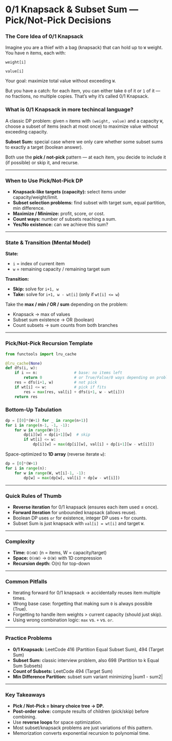 # 0/1 Knapsack & Subset Sum — Pick/Not-Pick Decisions


### The Core Idea of 0/1 Knapsack

Imagine you are a thief with a bag (knapsack) that can hold up to `W` weight.
You have n items, each with:

`weight[i]`

`value[i]`

Your goal: maximize total value without exceeding `W`.

But you have a catch: for each item, you can either take `0` of it or `1` of it — no fractions, no multiple copies.
That’s why it’s called 0/1 Knapsack.

### What is 0/1 Knapsack in more techincal language?
A classic DP problem: given `n` items with `(weight, value)` and a capacity `W`, choose a subset of items (each at most once) to maximize value without exceeding capacity.

**Subset Sum:** special case where we only care whether some subset sums to exactly a target (boolean answer).

Both use the **pick / not-pick** pattern — at each item, you decide to include it (if possible) or skip it, and recurse.

---

### When to Use Pick/Not-Pick DP
- **Knapsack-like targets (capacity):** select items under capacity/weight/limit.
- **Subset selection problems:** find subset with target sum, equal partition, min difference.
- **Maximize / Minimize:** profit, score, or cost.
- **Count ways:** number of subsets reaching a sum.
- **Yes/No existence:** can we achieve this sum?

---

### State & Transition (Mental Model)
**State:**  
- `i` = index of current item  
- `w` = remaining capacity / remaining target sum  

**Transition:**  
- **Skip:** solve for `i+1, w`  
- **Take:** solve for `i+1, w - wt[i]` (only if `wt[i] <= w`)  

Take the **max / min / OR / sum** depending on the problem:
- Knapsack → max of values
- Subset sum existence → OR (boolean)
- Count subsets → sum counts from both branches

---

### Pick/Not-Pick Recursion Template

```python
from functools import lru_cache

@lru_cache(None)
def dfs(i, w):
    if i == n:                # base: no items left
        return 0              # or True/False/0 ways depending on problem
    res = dfs(i+1, w)         # not pick
    if wt[i] <= w:            # pick if fits
        res = max(res, val[i] + dfs(i+1, w - wt[i]))
    return res
````



### Bottom-Up Tabulation

```python
dp = [[0]*(W+1) for _ in range(n+1)]
for i in range(n-1, -1, -1):
    for w in range(W+1):
        dp[i][w] = dp[i+1][w]  # skip
        if wt[i] <= w:
            dp[i][w] = max(dp[i][w], val[i] + dp[i+1][w - wt[i]])
```

Space-optimized to **1D array** (reverse iterate `w`):

```python
dp = [0]*(W+1)
for i in range(n):
    for w in range(W, wt[i]-1, -1):
        dp[w] = max(dp[w], val[i] + dp[w - wt[i]])
```

---

### Quick Rules of Thumb

* **Reverse iteration** for 0/1 knapsack (ensures each item used ≤ once).
* **Forward iteration** for unbounded knapsack (allows reuse).
* Boolean DP uses `or` for existence, integer DP uses `+` for counts.
* Subset Sum is just knapsack with `val[i] = wt[i]` and target `W`.

---

### Complexity

* **Time:** `O(nW)` (n = items, W = capacity/target)
* **Space:** `O(nW)` → `O(W)` with 1D compression
* **Recursion depth:** O(n) for top-down

---

### Common Pitfalls

* Iterating forward for 0/1 knapsack → accidentally reuses item multiple times.
* Wrong base case: forgetting that making sum `0` is always possible (True).
* Forgetting to handle item weights > current capacity (should just skip).
* Using wrong combination logic: `max` vs. `+` vs. `or`.

---

### Practice Problems

* **0/1 Knapsack:** LeetCode 416 (Partition Equal Subset Sum), 494 (Target Sum)
* **Subset Sum:** classic interview problem, also 698 (Partition to k Equal Sum Subsets)
* **Count of Subsets:** LeetCode 494 (Target Sum)
* **Min Difference Partition:** subset sum variant minimizing |sum1 - sum2|

---

### Key Takeaways

* **Pick / Not-Pick = binary choice tree → DP.**
* **Post-order solve:** compute results of children (pick/skip) before combining.
* Use **reverse loops** for space optimization.
* Most subset/knapsack problems are just variations of this pattern.
* Memorization converts exponential recursion to polynomial time.




